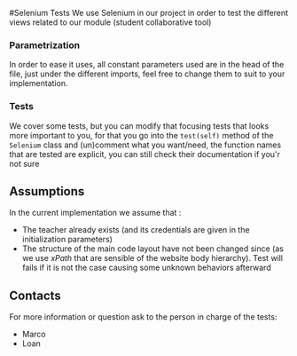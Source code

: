 #Selenium Tests
We use Selenium in our project in order to test the different views related to our module (student collaborative tool)



### Parametrization

In order to ease it uses, all constant parameters used are in the head of the file, just under the different imports, feel free to change them to suit to your implementation.



### Tests

We cover some tests, but you can modify that focusing tests that looks more important to you, for that you go into the `test(self)` method of the `Selenium` class and (un)comment what you want/need, the function names that are tested are explicit, you can still check their documentation if you'r not sure



## Assumptions

In the current implementation we assume that :

- The teacher already exists (and its credentials are given in the initialization parameters)
- The structure of the main code layout have not been changed since (as we use *xPath* that are sensible of the website body hierarchy). Test will fails if it is not the case causing some unknown behaviors afterward



## Contacts

For more information or question ask to the person in charge of the tests:

- Marco
- Loan